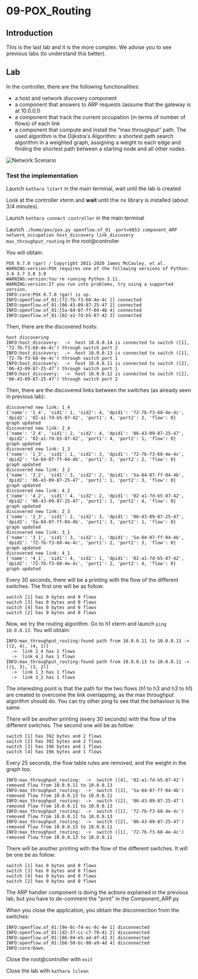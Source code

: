 # 09-POX_Routing

## Introduction

This is the last lab and it is the more complex. We advise you to see previous labs (to understand this better).

## Lab
In the controller, there are the following functionalities:
- a host and network discovery component
- a component that answers to ARP requests (assume that the gateway is at 10.0.0.1)
- a component that track the current occupation (in terms of number of flows) of each link
- a component that compute and install the “max throughput” path. The used algorithm is the Dijkstra's Algorithm: a shortest path search algorithm in a weighted graph, assigning a weight to each edge and finding the shortest path between a starting node and all other nodes.

![Network Scenario](/images/network_image3.png)

### Test the implementation

Launch ```kathara lstart``` in the main terminal, wait until the lab is created

Look at the controller xterm and **wait** until thw nx library is installed (about 3/4 minutes).

Launch ```kathara connect controller``` in the main terminal

Launch ```./home/pox/pox.py openflow.of_01 -port=6653 component_ARP network_occupation host_discovery link_discovery max_throughput_routing``` in the root@controller

You will obtain: 
```
POX 0.7.0 (gar) / Copyright 2011-2020 James McCauley, et al.
WARNING:version:POX requires one of the following versions of Python: 3.6 3.7 3.8 3.9
WARNING:version:You're running Python 3.11.
WARNING:version:If you run into problems, try using a supported version.
INFO:core:POX 0.7.0 (gar) is up.
INFO:openflow.of_01:[72-7b-f3-68-4e-4c 1] connected
INFO:openflow.of_01:[06-43-09-87-25-47 2] connected
INFO:openflow.of_01:[5a-84-07-ff-04-4b 4] connected
INFO:openflow.of_01:[02-a1-7d-b5-87-42 3] connected
```

Then, there are the discovered hosts:
```
host discovering
INFO:host_discovery:  ->  host 10.0.0.14 is connected to switch ([1], '72-7b-f3-68-4e-4c') through switch port 2
INFO:host_discovery:  ->  host 10.0.0.13 is connected to switch ([1], '72-7b-f3-68-4e-4c') through switch port 1
INFO:host_discovery:  ->  host 10.0.0.11 is connected to switch ([2], '06-43-09-87-25-47') through switch port 1
INFO:host_discovery:  ->  host 10.0.0.12 is connected to switch ([2], '06-43-09-87-25-47') through switch port 2
```

Then, there are the discovered links between the switches (as already seen in previous lab):
```
discovered new link: 1_4
{'name': '1_4', 'sid1': 1, 'sid2': 4, 'dpid1': '72-7b-f3-68-4e-4c', 'dpid2': '02-a1-7d-b5-87-42', 'port1': 4, 'port2': 2, 'flow': 0}
graph updated
discovered new link: 2_4
{'name': '2_4', 'sid1': 2, 'sid2': 4, 'dpid1': '06-43-09-87-25-47', 'dpid2': '02-a1-7d-b5-87-42', 'port1': 4, 'port2': 1, 'flow': 0}
graph updated
discovered new link: 1_3
{'name': '1_3', 'sid1': 1, 'sid2': 3, 'dpid1': '72-7b-f3-68-4e-4c', 'dpid2': '5a-84-07-ff-04-4b', 'port1': 3, 'port2': 2, 'flow': 0}
graph updated
discovered new link: 3_2
{'name': '3_2', 'sid1': 3, 'sid2': 2, 'dpid1': '5a-84-07-ff-04-4b', 'dpid2': '06-43-09-87-25-47', 'port1': 1, 'port2': 3, 'flow': 0}
graph updated
discovered new link: 4_2
{'name': '4_2', 'sid1': 4, 'sid2': 2, 'dpid1': '02-a1-7d-b5-87-42', 'dpid2': '06-43-09-87-25-47', 'port1': 1, 'port2': 4, 'flow': 0}
graph updated
discovered new link: 2_3
{'name': '2_3', 'sid1': 2, 'sid2': 3, 'dpid1': '06-43-09-87-25-47', 'dpid2': '5a-84-07-ff-04-4b', 'port1': 3, 'port2': 1, 'flow': 0}
graph updated
discovered new link: 3_1
{'name': '3_1', 'sid1': 3, 'sid2': 1, 'dpid1': '5a-84-07-ff-04-4b', 'dpid2': '72-7b-f3-68-4e-4c', 'port1': 2, 'port2': 3, 'flow': 0}
graph updated
discovered new link: 4_1
{'name': '4_1', 'sid1': 4, 'sid2': 1, 'dpid1': '02-a1-7d-b5-87-42', 'dpid2': '72-7b-f3-68-4e-4c', 'port1': 2, 'port2': 4, 'flow': 0}
graph updated
```

Every 30 seconds, there will be a printing with the flow of the different switches. The first one will be as follow:
```
switch [1] has 0 bytes and 0 flows
switch [3] has 0 bytes and 0 flows
switch [4] has 0 bytes and 0 flows
switch [2] has 0 bytes and 0 flows
```

Now, we try the routing algorithm. Go to h1 xterm and launch ```ping 10.0.0.13```. You will obtain:
```
INFO:max_throughput_routing:found path from 10.0.0.11 to 10.0.0.13 -> [(2, 4), (4, 1)]
  ->  link 2_4 has 1 flows
  ->  link 4_1 has 1 flows
INFO:max_throughput_routing:found path from 10.0.0.13 to 10.0.0.11 -> [(1, 3), (3, 2)]
  ->  link 1_3 has 1 flows
  ->  link 3_2 has 1 flows
```
The interesting point is that the path for the two flows (h1 to h3 and h3 to h1) are created to overcome the link overlapping, as the max throughput algorithm should do. You can try other ping to see that the behaviour is the same.

There will be another printing (every 30 seconds) with the flow of the different switches. The second one will be as follow:
```
switch [1] has 392 bytes and 2 flows
switch [2] has 392 bytes and 2 flows
switch [3] has 196 bytes and 1 flows
switch [4] has 196 bytes and 1 flows
```

Every 25 seconds, the flow table rules are removed, and the weight in the graph too.
```
INFO:max_throughput_routing:  ->  switch ([4], '02-a1-7d-b5-87-42') removed flow from 10.0.0.11 to 10.0.0.13
INFO:max_throughput_routing:  ->  switch ([3], '5a-84-07-ff-04-4b') removed flow from 10.0.0.13 to 10.0.0.11
INFO:max_throughput_routing:  ->  switch ([2], '06-43-09-87-25-47') removed flow from 10.0.0.11 to 10.0.0.13
INFO:max_throughput_routing:  ->  switch ([1], '72-7b-f3-68-4e-4c') removed flow from 10.0.0.11 to 10.0.0.13
INFO:max_throughput_routing:  ->  switch ([2], '06-43-09-87-25-47') removed flow from 10.0.0.13 to 10.0.0.11
INFO:max_throughput_routing:  ->  switch ([1], '72-7b-f3-68-4e-4c') removed flow from 10.0.0.13 to 10.0.0.11
```

There will be another printing with the flow of the different switches. It will be one be as follow:
```
switch [1] has 0 bytes and 0 flows
switch [3] has 0 bytes and 0 flows
switch [4] has 0 bytes and 0 flows
switch [2] has 0 bytes and 0 flows
```

The ARP handler component is doing the actions explained in the previous lab, but you have to de-comment the "print" in the Component_ARP.py

When you close the application, you obtain the disconnection from the switches:
```
INFO:openflow.of_01:[9e-8c-f4-ec-9c-4e 1] disconnected
INFO:openflow.of_01:[d2-37-cc-c7-70-41 2] disconnected
INFO:openflow.of_01:[86-94-e5-ad-df-42 3] disconnected
INFO:openflow.of_01:[b6-50-bc-90-a9-4d 4] disconnected
INFO:core:Down.
```

Close the root@controller with ```exit```

Close the lab with ```kathara lclean```
